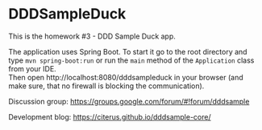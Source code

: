 # DDDSampleDuck
This is the homework #3 - DDD Sample Duck app. 


The application uses Spring Boot. To start it go to the root directory and type `mvn spring-boot:run` or run the `main` method of the `Application` class from your IDE.  
Then open http://localhost:8080/dddsampleduck in your browser (and make sure, that no firewall is blocking the communication).

Discussion group: https://groups.google.com/forum/#!forum/dddsample

Development blog: https://citerus.github.io/dddsample-core/